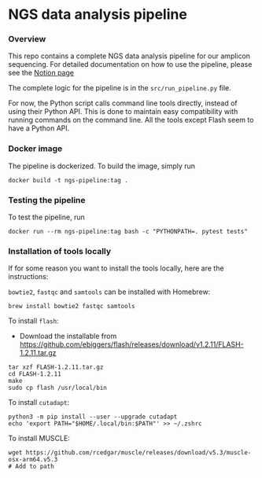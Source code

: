 # NGS data analysis pipeline

### Overview

This repo contains a complete NGS data analysis pipeline for our amplicon sequencing. For detailed documentation on how to use the pipeline, please see the [Notion page](https://www.notion.so/NGS-data-analysis-pipeline-13c8d1326f288056a743d2204cc3dde8)


The complete logic for the pipeline is in the `src/run_pipeline.py` file.

For now, the Python script calls command line tools directly, instead of using their Python API. This is done to maintain easy compatibility with running commands on the command line. All the tools except Flash seem to have a Python API.


### Docker image

The pipeline is dockerized. To build the image, simply run

```
docker build -t ngs-pipeline:tag .
```

### Testing the pipeline

To test the pipeline, run

```
docker run --rm ngs-pipeline:tag bash -c "PYTHONPATH=. pytest tests"
```

### Installation of tools locally

If for some reason you want to install the tools locally, here are the instructions:

`bowtie2`, `fastqc` and `samtools` can be installed with Homebrew: 

```
brew install bowtie2 fastqc samtools
```

To install `flash`:
- Download the installable from https://github.com/ebiggers/flash/releases/download/v1.2.11/FLASH-1.2.11.tar.gz
```
tar xzf FLASH-1.2.11.tar.gz
cd FLASH-1.2.11
make
sudo cp flash /usr/local/bin
```

To install `cutadapt`:
```
python3 -m pip install --user --upgrade cutadapt
echo 'export PATH="$HOME/.local/bin:$PATH"' >> ~/.zshrc
```

To install MUSCLE:

```
wget https://github.com/rcedgar/muscle/releases/download/v5.3/muscle-osx-arm64.v5.3
# Add to path
```
